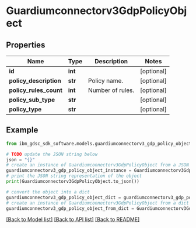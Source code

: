 # Guardiumconnectorv3GdpPolicyObject


## Properties

Name | Type | Description | Notes
------------ | ------------- | ------------- | -------------
**id** | **int** |  | [optional] 
**policy_description** | **str** | Policy name. | [optional] 
**policy_rules_count** | **int** | Number of rules. | [optional] 
**policy_sub_type** | **str** |  | [optional] 
**policy_type** | **str** |  | [optional] 

## Example

```python
from ibm_gdsc_sdk_software.models.guardiumconnectorv3_gdp_policy_object import Guardiumconnectorv3GdpPolicyObject

# TODO update the JSON string below
json = "{}"
# create an instance of Guardiumconnectorv3GdpPolicyObject from a JSON string
guardiumconnectorv3_gdp_policy_object_instance = Guardiumconnectorv3GdpPolicyObject.from_json(json)
# print the JSON string representation of the object
print(Guardiumconnectorv3GdpPolicyObject.to_json())

# convert the object into a dict
guardiumconnectorv3_gdp_policy_object_dict = guardiumconnectorv3_gdp_policy_object_instance.to_dict()
# create an instance of Guardiumconnectorv3GdpPolicyObject from a dict
guardiumconnectorv3_gdp_policy_object_from_dict = Guardiumconnectorv3GdpPolicyObject.from_dict(guardiumconnectorv3_gdp_policy_object_dict)
```
[[Back to Model list]](../README.md#documentation-for-models) [[Back to API list]](../README.md#documentation-for-api-endpoints) [[Back to README]](../README.md)


